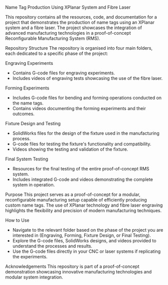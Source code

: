 Name Tag Production Using XPlanar System and Fibre Laser

This repository contains all the resources, code, and documentation for a project that demonstrates the production of name tags using an XPlanar system and a fibre laser. The project showcases the integration of advanced manufacturing technologies in a proof-of-concept Reconfigurable Manufacturing System (RMS).

Repository Structure
The repository is organised into four main folders, each dedicated to a specific phase of the project:

Engraving Experiments
- Contains G-code files for engraving experiments.
- Includes videos of engraving tests showcasing the use of the fibre laser.

Forming Experiments
- Includes G-code files for bending and forming operations conducted on the name tags.
- Contains videos documenting the forming experiments and their outcomes.

Fixture Design and Testing
- SolidWorks files for the design of the fixture used in the manufacturing process.
- G-code files for testing the fixture's functionality and compatibility.
- Videos showing the testing and validation of the fixture.

Final System Testing
- Resources for the final testing of the entire proof-of-concept RMS system.
- Includes integrated G-code and videos demonstrating the complete system in operation.

Purpose
This project serves as a proof-of-concept for a modular, reconfigurable manufacturing setup capable of efficiently producing custom name tags. The use of XPlanar technology and fibre laser engraving highlights the flexibility and precision of modern manufacturing techniques.

How to Use
- Navigate to the relevant folder based on the phase of the project you are interested in (Engraving, Forming, Fixture Design, or Final Testing).
- Explore the G-code files, SolidWorks designs, and videos provided to understand the processes and results.
- Use the G-code files directly in your CNC or laser systems if replicating the experiments.

Acknowledgements
This repository is part of a proof-of-concept demonstration showcasing innovative manufacturing technologies and modular system integration.
